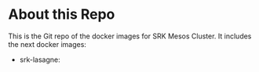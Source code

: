 # About this Repo

This is the Git repo of the docker images for SRK Mesos Cluster. It includes the next docker images:
 - srk-lasagne: 
